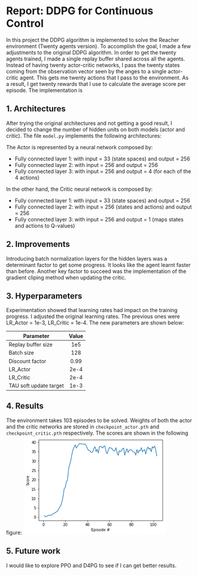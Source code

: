 # Report: DDPG for Continuous Control

In this project the DDPG algorithm is implemented to solve the Reacher environment (Twenty agents version). To accomplish the goal, I made a few adjustments to the original DDPG algorithm. In order to get the twenty agents trained, I made a single replay buffer shared across all the agents. Instead of having twenty actor-critic networks, I pass the twenty states coming from the observation vector seen by the anges to a single actor-critic agent. This gets me twenty actions that I pass to the environment. As a result, I get twenty rewards that I use to calculate the average score per episode. The implementation is 

## 1. Architectures
After trying the original architectures and not getting a good result, I decided to change the number of hidden units on both models (actor and critic). The file `model.py` implements the following architectures:

The Actor is represented by a neural network composed by:

- Fully connected layer 1: with input = 33 (state spaces) and output = 256
- Fully connected layer 2: with input = 256 and output = 256
- Fully connected layer 3: with input = 256 and output = 4 (for each of the 4 actions)

In the other hand, the Critic neural network is composed by: 

- Fully connected layer 1: with input = 33 (state spaces) and output = 256
- Fully connected layer 2: with input = 256 (states and actions) and output = 256
- Fully connected layer 3: with input = 256 and output = 1 (maps states and actions to Q-values)

## 2. Improvements
Introducing batch normalization layers for the hidden layers was a determinant factor to get some progress. It looks like the agent learnt faster than before. Another key factor to succeed was the implementation of the gradient cliping method when updating the critic. 

## 3. Hyperparameters

Experimentation showed that learning rates had impact on the training progress. I adjusted the original learning rates. The previous ones were LR_Actor = 1e-3, LR_Critic = 1e-4. The new parameters are shown below:

| Parameter              | Value    | 
| -----------------------|:--------:| 
| Replay buffer size     | 1e5      | 
| Batch size             | 128      |  
| Discount factor        | 0.99     |
| LR_Actor               | 2e-4     |
| LR_Critic              | 2e-4     |
| TAU soft update target | 1e-3     |

## 4. Results
The environment takes 103 episodes to be solved. Weights of both the actor and the critic networks are stored in `checkpoint_actor.pth` and `checkpoint_critic.pth` respectively. The scores are shown in the following figure:
![rewards](reward_plot.png "Rewards")

## 5. Future work
I would like to explore PPO and D4PG to see if I can get better results.


